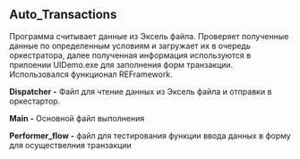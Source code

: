 ## Auto_Transactions

Программа считывает данные из Эксель файла. Проверяет полученные данные по определенным условиям и загружает их в очередь оркестратора, далее полученная информация используются в прилоении UIDemo.exe для заполнения форм транзакции. Использовался функционал REFramework.


**Dispatcher -** 
Файл для чтение данных из Эксель файла и отправки в оркестартор.


**Main -**
Основной файл выполнения


**Performer_flow -**
файл для тестирования функции ввода данных в форму для осуществелния транзакции 
